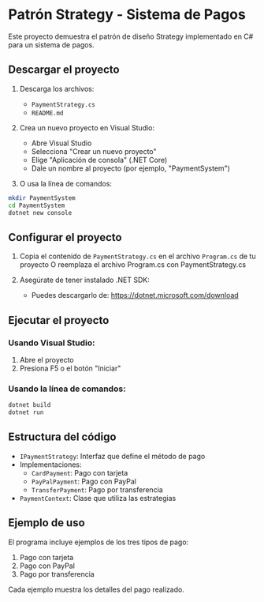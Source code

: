 # Patrón Strategy - Sistema de Pagos

Este proyecto demuestra el patrón de diseño Strategy implementado en C# para un sistema de pagos.

## Descargar el proyecto

1. Descarga los archivos:
   - `PaymentStrategy.cs`
   - `README.md`

2. Crea un nuevo proyecto en Visual Studio:
   - Abre Visual Studio
   - Selecciona "Crear un nuevo proyecto"
   - Elige "Aplicación de consola" (.NET Core)
   - Dale un nombre al proyecto (por ejemplo, "PaymentSystem")

3. O usa la línea de comandos:
```bash
mkdir PaymentSystem
cd PaymentSystem
dotnet new console
```

## Configurar el proyecto

1. Copia el contenido de `PaymentStrategy.cs` en el archivo `Program.cs` de tu proyecto
   O reemplaza el archivo Program.cs con PaymentStrategy.cs

2. Asegúrate de tener instalado .NET SDK:
   - Puedes descargarlo de: https://dotnet.microsoft.com/download

## Ejecutar el proyecto

### Usando Visual Studio:
1. Abre el proyecto
2. Presiona F5 o el botón "Iniciar"

### Usando la línea de comandos:
```bash
dotnet build
dotnet run
```

## Estructura del código

- `IPaymentStrategy`: Interfaz que define el método de pago
- Implementaciones:
  * `CardPayment`: Pago con tarjeta
  * `PayPalPayment`: Pago con PayPal
  * `TransferPayment`: Pago por transferencia
- `PaymentContext`: Clase que utiliza las estrategias

## Ejemplo de uso

El programa incluye ejemplos de los tres tipos de pago:
1. Pago con tarjeta
2. Pago con PayPal
3. Pago por transferencia

Cada ejemplo muestra los detalles del pago realizado.

